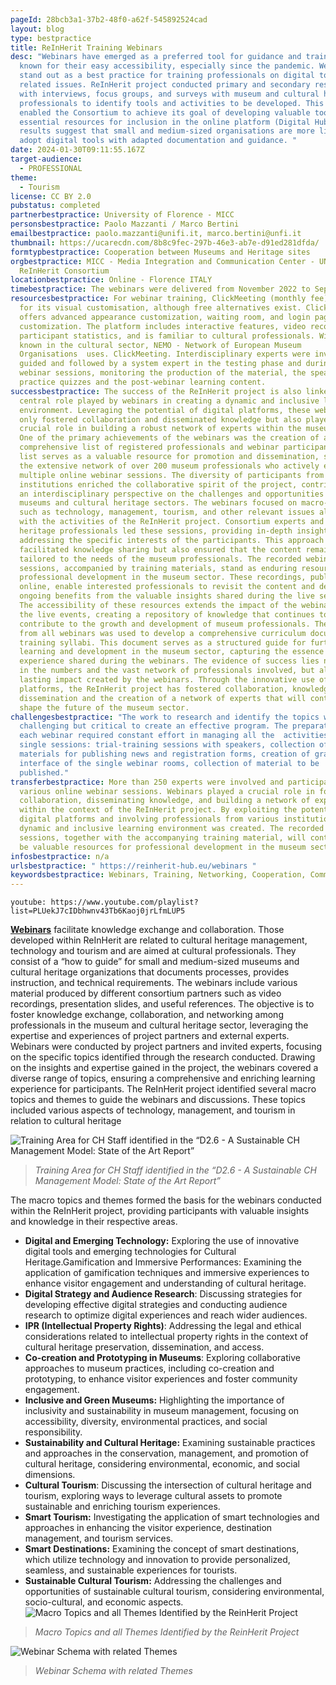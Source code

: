 ```yaml
---
pageId: 28bcb3a1-37b2-48f0-a62f-545892524cad
layout: blog
type: bestpractice
title: ReInHerit Training Webinars
desc: "Webinars have emerged as a preferred tool for guidance and training, well
  known for their easy accessibility, especially since the pandemic. Webinars
  stand out as a best practice for training professionals on digital tools and
  related issues. ReInHerit project conducted primary and secondary research
  with interviews, focus groups, and surveys with museum and cultural heritage
  professionals to identify tools and activities to be developed. This approach
  enabled the Consortium to achieve its goal of developing valuable tools and
  essential resources for inclusion in the online platform (Digital Hub). The
  results suggest that small and medium-sized organisations are more likely to
  adopt digital tools with adapted documentation and guidance. "
date: 2024-01-30T09:11:55.167Z
target-audience:
  - PROFESSIONAL
theme:
  - Tourism
license: CC BY 2.0
pubstatus: completed
partnerbestpractice: University of Florence - MICC
personsbestpractice: Paolo Mazzanti / Marco Bertini
emailbestpractice: paolo.mazzanti@unifi.it, marco.bertini@unfi.it
thumbnail: https://ucarecdn.com/8b8c9fec-297b-46e3-ab7e-d91ed281dfda/
formtypbestpractice: Cooperation between Museums and Heritage sites
orgbestpractice: MICC - Media Integration and Communication Center - UNIFI /
  ReInHerit Consortium
locationbestpractice: Online - Florence ITALY
timebestpractice: The webinars were delivered from November 2022 to September 2023.
resourcesbestpractice: For webinar training, ClickMeeting (monthly fee) was used
  for its visual customisation, although free alternatives exist. ClickMeeting
  offers advanced appearance customization, waiting room, and login page
  customization. The platform includes interactive features, video recording,
  participant statistics, and is familiar to cultural professionals. Widely
  known in the cultural sector, NEMO - Network of European Museum
  Organisations  uses. ClickMeeting. Interdisciplinary experts were involved,
  guided and followed by a system expert in the testing phase and during the
  webinar sessions, monitoring the production of the material, the speakers'
  practice quizzes and the post-webinar learning content.
successbestpractice: The success of the ReInHerit project is also linked to the
  central role played by webinars in creating a dynamic and inclusive learning
  environment. Leveraging the potential of digital platforms, these webinars not
  only fostered collaboration and disseminated knowledge but also played a
  crucial role in building a robust network of experts within the museum sector.
  One of the primary achievements of the webinars was the creation of a
  comprehensive list of registered professionals and webinar participants. This
  list serves as a valuable resource for promotion and dissemination, showcasing
  the extensive network of over 200 museum professionals who actively engaged in
  multiple online webinar sessions. The diversity of participants from different
  institutions enriched the collaborative spirit of the project, contributing to
  an interdisciplinary perspective on the challenges and opportunities of the
  museums and cultural heritage sectors. The webinars focused on macro-topics
  such as technology, management, tourism, and other relevant issues aligned
  with the activities of the ReInHerit project. Consortium experts and cultural
  heritage professionals led these sessions, providing in-depth insights and
  addressing the specific interests of the participants. This approach not only
  facilitated knowledge sharing but also ensured that the content remained
  tailored to the needs of the museum professionals. The recorded webinar
  sessions, accompanied by training materials, stand as enduring resources for
  professional development in the museum sector. These recordings, published
  online, enable interested professionals to revisit the content and derive
  ongoing benefits from the valuable insights shared during the live sessions.
  The accessibility of these resources extends the impact of the webinars beyond
  the live events, creating a repository of knowledge that continues to
  contribute to the growth and development of museum professionals. The material
  from all webinars was used to develop a comprehensive curriculum document and
  training syllabi. This document serves as a structured guide for further
  learning and development in the museum sector, capturing the essence of the
  experience shared during the webinars. The evidence of success lies not only
  in the numbers and the vast network of professionals involved, but also in the
  lasting impact created by the webinars. Through the innovative use of digital
  platforms, the ReInHerit project has fostered collaboration, knowledge
  dissemination and the creation of a network of experts that will continue to
  shape the future of the museum sector.
challengesbestpractice: "The work to research and identify the topics was
  challenging but critical to create an effective program. The preparation of
  each webinar required constant effort in managing all the  activities of the
  single sessions: trial-training sessions with speakers, collection of
  materials for publishing news and registration forms, creation of graphical
  interface of the single webinar rooms, collection of material to be
  published."
transferbestpractice: More than 250 experts were involved and participated in
  various online webinar sessions. Webinars played a crucial role in fostering
  collaboration, disseminating knowledge, and building a network of experts
  within the context of the ReInHerit project. By exploiting the potential of
  digital platforms and involving professionals from various institutions, a
  dynamic and inclusive learning environment was created. The recorded webinar
  sessions, together with the accompanying training material, will continue to
  be valuable resources for professional development in the museum sector.
infosbestpractice: n/a
urlsbestpractice: " https://reinherit-hub.eu/webinars "
keywordsbestpractice: Webinars, Training, Networking, Cooperation, Communication, Management
---
```

`youtube: https://www.youtube.com/playlist?list=PLUekJ7cIDbhwnv43Tb6Kaoj0jrLfmLUP5`

**[Webinars](https://reinherit-hub.eu/webinars)** facilitate knowledge exchange and collaboration. Those developed within ReInHerit are related to cultural heritage management, technology and tourism and are aimed at cultural professionals.  They consist of a “how to guide” for small and medium-sized museums and cultural heritage organizations that documents processes, provides instruction, and technical requirements.  The webinars include various material produced by different consortium partners such as video recordings, presentation slides, and useful references. The objective is to foster knowledge exchange, collaboration, and networking among professionals in the museum and cultural heritage sector, leveraging the expertise and experiences of project partners and external experts. Webinars were conducted by project partners and invited experts, focusing on the specific topics identified through the research conducted. Drawing on the insights and expertise gained in the project, the webinars covered a diverse range of topics, ensuring a comprehensive and enriching learning experience for participants.  The ReInHerit project identified several macro topics and themes to guide the webinars and discussions. These topics included various aspects of technology, management, and tourism in relation to cultural heritage

![Training Area for CH Staff identified in the “D2.6 - A Sustainable CH Management Model: State of the Art Report”](https://ucarecdn.com/1d3841bd-1bab-4079-bbca-3432d310b91d/-/preview/ "Training Area for CH Staff identified in the “D2.6 - A Sustainable CH Management Model: State of the Art Report”")

> *Training Area for CH Staff identified in the “D2.6 - A Sustainable CH Management Model: State of the Art Report”* 

The macro topics and themes formed the basis for the webinars conducted within the ReInHerit project, providing participants with valuable insights and knowledge in their respective areas.

* **Digital and Emerging Technology:** Exploring the use of innovative digital tools and emerging technologies for Cultural Heritage.Gamification and Immersive Performances: Examining the application of gamification techniques and immersive experiences to enhance visitor engagement and understanding of cultural heritage.
* **Digital Strategy and Audience Research**: Discussing strategies for developing effective digital strategies and conducting audience research to optimize digital experiences and reach wider audiences.
* **IPR (Intellectual Property Rights)**: Addressing the legal and ethical considerations related to intellectual property rights in the context of cultural heritage preservation, dissemination, and access.
* **Co-creation and Prototyping in Museums**: Exploring collaborative approaches to museum practices, including co-creation and prototyping, to enhance visitor experiences and foster community engagement.
* **Inclusive and Green Museums:** Highlighting the importance of inclusivity and sustainability in museum management, focusing on accessibility, diversity, environmental practices, and social responsibility.
* **Sustainability and Cultural Heritage:** Examining sustainable practices and approaches in the conservation, management, and promotion of cultural heritage, considering environmental, economic, and social dimensions.
* **Cultural Tourism**: Discussing the intersection of cultural heritage and tourism, exploring ways to leverage cultural assets to promote sustainable and enriching tourism experiences.
* **Smart Tourism:** Investigating the application of smart technologies and approaches in enhancing the visitor experience, destination management, and tourism services.
* **Smart Destinations:** Examining the concept of smart destinations, which utilize technology and innovation to provide personalized, seamless, and sustainable experiences for tourists.
* **Sustainable Cultural Tourism:** Addressing the challenges and opportunities of sustainable cultural tourism, considering environmental, socio-cultural, and economic aspects.
  ![Macro Topics and all Themes Identified by the ReinHerit Project](https://ucarecdn.com/1215b200-31d2-479a-a354-9188599c52c2/ "Macro Topics and all Themes Identified by the ReinHerit Project")

> *Macro Topics and all Themes Identified by the ReinHerit Project*

![Webinar Schema with related Themes](https://ucarecdn.com/61f2d017-eaa7-4c18-8870-f10544ef9c40/ "Webinar Schema with related Themes")

> *Webinar Schema with related Themes*